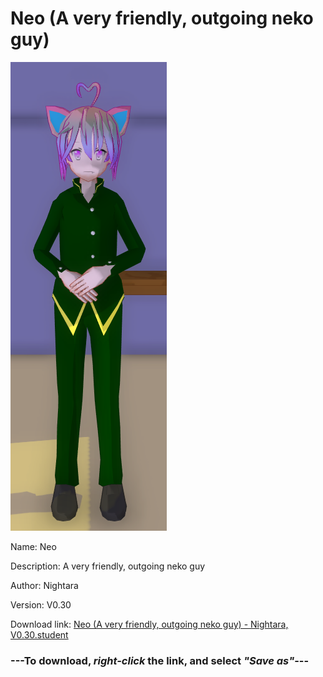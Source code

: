 # Neo (A very friendly, outgoing neko guy)

<img src = "https://raw.githubusercontent.com/Arbiter1223/Daigaku-Gurashi-Custom-Students/master/Students/Files/Neo%20(A%20very%20friendly%2C%20outgoing%20neko%20guy).png">

Name: Neo

Description: A very friendly, outgoing neko guy

Author: Nightara

Version: V0.30

Download link: <a href="https://raw.githubusercontent.com/Arbiter1223/Daigaku-Gurashi-Custom-Students/master/Students/Files/Neo%20(A%20very%20friendly%2C%20outgoing%20neko%20guy)%20-%20Nightara%2C%20V0.30.student">Neo (A very friendly, outgoing neko guy) - Nightara, V0.30.student</a>

### ---**To download, _right-click_ the link, and select _"Save as"_**---
